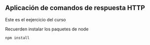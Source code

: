 ## Aplicación de comandos de respuesta HTTP

Este es el eejercicio del curso

Recuerden instalar los paquetes de node

```
npm install
```